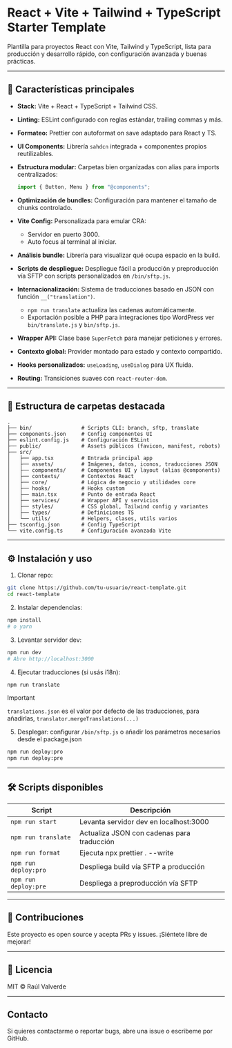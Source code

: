 # React + Vite + Tailwind + TypeScript Starter Template

Plantilla para proyectos React con Vite, Tailwind y TypeScript, lista para producción y desarrollo rápido, con configuración avanzada y buenas prácticas.

---

## 🚀 Características principales

- **Stack:** Vite + React + TypeScript + Tailwind CSS.
- **Linting:** ESLint configurado con reglas estándar, trailing commas y más.
- **Formateo:** Prettier con autoformat on save adaptado para React y TS.
- **UI Components:** Librería `sahdcn` integrada + componentes propios reutilizables.
- **Estructura modular:** Carpetas bien organizadas con alias para imports centralizados:

  ```ts
  import { Button, Menu } from "@components";
  ```
- **Optimización de bundles:** Configuración para mantener el tamaño de chunks controlado.
- **Vite Config:** Personalizada para emular CRA:
  - Servidor en puerto 3000.
  - Auto focus al terminal al iniciar.
- **Análisis bundle:** Librería para visualizar qué ocupa espacio en la build.
- **Scripts de despliegue:** Despliegue fácil a producción y preproducción vía SFTP con scripts personalizados en `/bin/sftp.js`.
- **Internacionalización:** Sistema de traducciones basado en JSON con función `__("translation")`.
  - `npm run translate` actualiza las cadenas automáticamente.
  - Exportación posible a PHP para integraciones tipo WordPress ver `bin/translate.js` y `bin/sftp.js`.
- **Wrapper API:** Clase base `SuperFetch` para manejar peticiones y errores.
- **Contexto global:** Provider montado para estado y contexto compartido.
- **Hooks personalizados:** `useLoading`, `useDialog` para UX fluida.
- **Routing:** Transiciones suaves con `react-router-dom`.

---

## 📁 Estructura de carpetas destacada

```
.
├── bin/                # Scripts CLI: branch, sftp, translate
├── components.json     # Config componentes UI
├── eslint.config.js    # Configuración ESLint
├── public/             # Assets públicos (favicon, manifest, robots)
├── src/
│   ├── app.tsx         # Entrada principal app
│   ├── assets/         # Imágenes, datos, iconos, traducciones JSON
│   ├── components/     # Componentes UI y layout (alias @components)
│   ├── contexts/       # Contextos React
│   ├── core/           # Lógica de negocio y utilidades core
│   ├── hooks/          # Hooks custom
│   ├── main.tsx        # Punto de entrada React
│   ├── services/       # Wrapper API y servicios
│   ├── styles/         # CSS global, Tailwind config y variantes
│   ├── types/          # Definiciones TS
│   └── utils/          # Helpers, clases, utils varios
├── tsconfig.json       # Config TypeScript
└── vite.config.ts      # Configuración avanzada Vite
```

---

## ⚙️ Instalación y uso

1. Clonar repo:

```bash
git clone https://github.com/tu-usuario/react-template.git
cd react-template
```

2. Instalar dependencias:

```bash
npm install
# o yarn
```

3. Levantar servidor dev:

```bash
npm run dev
# Abre http://localhost:3000
```

4. Ejecutar traducciones (si usás i18n):

```bash
npm run translate
```
> [!IMPORTANT]
> `translations.json` es el valor por defecto de las traducciones, para añadirlas, `translator.mergeTranslations(...)`

5. Desplegar:
   configurar `/bin/sftp.js` o añadir los parámetros necesarios desde el package.json

```bash
npm run deploy:pro
npm run deploy:pre
```

---

## 🛠 Scripts disponibles

| Script                 | Descripción                                    |
|------------------------|------------------------------------------------|
| `npm run start`          | Levanta servidor dev en localhost:3000         |
| `npm run translate`    | Actualiza JSON con cadenas para traducción      |
| `npm run format`    | Ejecuta npx prettier . --write      |
| `npm run deploy:pro` | Despliega build vía SFTP a producción        |
| `npm run deploy:pre` | Despliega a preproducción vía SFTP          |

---

## 🤝 Contribuciones

Este proyecto es open source y acepta PRs y issues. ¡Siéntete libre de mejorar!

---

## 📄 Licencia

MIT © Raúl Valverde

---

## Contacto

Si quieres contactarme o reportar bugs, abre una issue o escribeme por GitHub.
